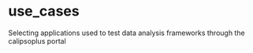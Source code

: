 # use_cases
Selecting applications used to test data analysis frameworks through the calipsoplus portal
